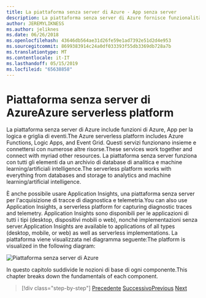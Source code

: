 ```yaml
---
title: La piattaforma senza server di Azure - App senza server
description: La piattaforma senza server di Azure fornisce funzionalità, tra cui codice attivate da eventi scalabilità immediata, pub/sub e basato sul cloud, orchestrazione di flusso di lavoro e altro ancora.
author: JEREMYLIKNESS
ms.author: jeliknes
ms.date: 06/26/2018
ms.openlocfilehash: 43646db564ae31d26fe59e1ad7392e51d2d4e953
ms.sourcegitcommit: 8699383914c24a0df033393f55db3369db728a7b
ms.translationtype: MT
ms.contentlocale: it-IT
ms.lasthandoff: 05/15/2019
ms.locfileid: "65638858"
---
```

# <a name="azure-serverless-platform"></a><span data-ttu-id="e022a-103">Piattaforma senza server di Azure</span><span class="sxs-lookup"><span data-stu-id="e022a-103">Azure serverless platform</span></span>

<span data-ttu-id="e022a-104">La piattaforma senza server di Azure include funzioni di Azure, App per la logica e griglia di eventi.</span><span class="sxs-lookup"><span data-stu-id="e022a-104">The Azure serverless platform includes Azure Functions, Logic Apps, and Event Grid.</span></span> <span data-ttu-id="e022a-105">Questi servizi funzionano insieme e connettersi con numerose altre risorse.</span><span class="sxs-lookup"><span data-stu-id="e022a-105">These services work together and connect with myriad other resources.</span></span> <span data-ttu-id="e022a-106">La piattaforma senza server funziona con tutti gli elementi da un archivio di database di analitica e machine learning/artificiali intelligence.</span><span class="sxs-lookup"><span data-stu-id="e022a-106">The serverless platform works with everything from databases and storage to analytics and machine learning/artificial intelligence.</span></span>

<span data-ttu-id="e022a-107">È anche possibile usare Application Insights, una piattaforma senza server per l'acquisizione di tracce di diagnostica e telemetria.</span><span class="sxs-lookup"><span data-stu-id="e022a-107">You can also use Application Insights, a serverless platform for capturing diagnostic traces and telemetry.</span></span> <span data-ttu-id="e022a-108">Application Insights sono disponibili per le applicazioni di tutti i tipi (desktop, dispositivi mobili o web), nonché implementazioni senza server.</span><span class="sxs-lookup"><span data-stu-id="e022a-108">Application Insights are available to applications of all types (desktop, mobile, or web) as well as serverless implementations.</span></span> <span data-ttu-id="e022a-109">La piattaforma viene visualizzata nel diagramma seguente:</span><span class="sxs-lookup"><span data-stu-id="e022a-109">The platform is visualized in the following diagram:</span></span>

![Piattaforma senza server di Azure](./media/azure-serverless-platform.png)

<span data-ttu-id="e022a-111">In questo capitolo suddivide le nozioni di base di ogni componente.</span><span class="sxs-lookup"><span data-stu-id="e022a-111">This chapter breaks down the fundamentals of each component.</span></span>

>[!div class="step-by-step"]
><span data-ttu-id="e022a-112">[Precedente](serverless-design-examples.md)
>[Successivo](azure-functions.md)</span><span class="sxs-lookup"><span data-stu-id="e022a-112">[Previous](serverless-design-examples.md)
[Next](azure-functions.md)</span></span>
